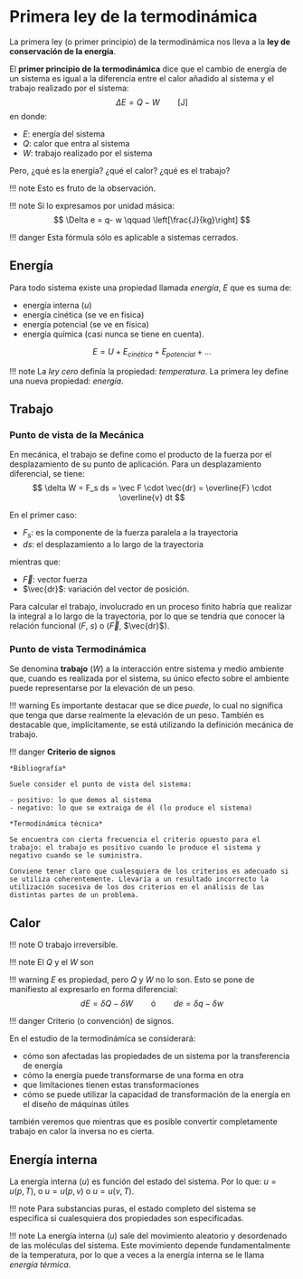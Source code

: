# Primera ley de la termodinámica
La primera ley (o primer principio) de la termodinámica nos lleva a la **ley de conservación de la energía**.

El **primer principio de la termodinámica** dice que el cambio de energía de un sistema es igual a la diferencia entre el calor añadido al sistema y el trabajo realizado por el sistema:
$$
\Delta E = Q-W \qquad \text{[J]}
$$
en donde:

- $E$: energía del sistema
- $Q$: calor que entra al sistema
- $W$: trabajo realizado por el sistema

Pero, ¿qué es la energía? ¿qué el calor? ¿qué es el trabajo?

!!! note
    Esto es fruto de la observación.

!!! note
    Si lo expresamos por unidad másica:
    $$
    \Delta e = q- w \qquad \left[\frac{J}{kg}\right]
    $$

!!! danger
    Esta fórmula sólo es aplicable a sistemas cerrados.

## Energía
Para todo sistema existe una propiedad llamada *energía*, $E$ que es suma de:

- energía interna ($u$)
- energía cinética (se ve en física)
- energía potencial (se ve en física)
- energía química (casi nunca se tiene en cuenta).

$$
E = U +  E_{cinética} + E_{potencial} + ...
$$


!!! note
    La *ley cero* definía la propiedad: *temperatura*. La primera ley define una nueva propiedad: *energía*.

## Trabajo
### Punto de vista de la Mecánica
En mecánica, el trabajo se define como el producto de la fuerza por el desplazamiento de su punto de aplicación. Para un desplazamiento diferencial, se tiene:
$$
\delta W = F_s ds = \vec F \cdot \vec{dr} = \overline{F} \cdot \overline{v} dt
$$

En el primer caso:
- $F_s$: es la componente de la fuerza paralela a la trayectoria
- $ds$: el desplazamiento a lo largo de la trayectoria

mientras que:
- $\vec{F}$: vector fuerza
- $\vec{dr}$: variación del vector de posición.

Para calcular el trabajo, involucrado en un proceso finito habría que realizar la integral a lo largo de la trayectoria, por lo que se tendría que conocer la relación funcional ($F$, $s$) o ($\vec{F}$, $\vec{dr}$).
### Punto de vista Termodinámica
Se denomina **trabajo** ($W$) a la interacción entre sistema y medio ambiente que, cuando es realizada por el sistema, su único efecto sobre el ambiente puede representarse por la elevación de un peso.

!!! warning
    Es importante destacar que se dice *puede*, lo cual no significa que tenga que darse realmente la elevación de un peso. También es destacable que, implícitamente, se está utilizando la definición mecánica de trabajo.

!!! danger
    **Criterio de signos**

    *Bibliografía*

    Suele consider el punto de vista del sistema:

    - positivo: lo que demos al sistema
    - negativo: lo que se extraiga de él (lo produce el sistema)

    *Termodinámica técnica*

    Se encuentra con cierta frecuencia el criterio opuesto para el trabajo: el trabajo es positivo cuando lo produce el sistema y negativo cuando se le suministra.

    Conviene tener claro que cualesquiera de los criterios es adecuado si se utiliza coherentemente. Llevaría a un resultado incorrecto la utilización sucesiva de los dos criterios en el análisis de las distintas partes de un problema.

## Calor

!!! note
    O trabajo irreversible.


!!! note
    El $Q$ y el $W$ son

!!! warning
    $E$ es propiedad, pero $Q$ y $W$ no lo son. Esto se pone de manifiesto al expresarlo en forma diferencial:
    $$
    dE = \delta Q - \delta W \qquad \text{ó} \qquad de = \delta q - \delta w
    $$

!!! danger
    Criterio (o convención) de signos.

En el estudio de la termodinámíca se considerará:

- cómo son afectadas las propiedades de un sistema por la transferencia de energía
- cómo la energía puede transformarse de una forma en otra
- que limítaciones tienen estas transformaciones
- cómo se puede utilizar la capacidad de transformación de la energía en el diseño de máquinas útiles

también veremos que mientras que es posible convertir completamente trabajo en calor la inversa no es cierta.

## Energía interna
La energía interna ($u$) es función del estado del sistema. Por lo que: $u = u (p, T)$, o $u = u (p, v)$ o $u = u(v,T)$.

!!! note
    Para substancias puras, el estado completo del sistema se especifica si cualesquiera dos propiedades son especificadas.

!!! note
    La energía interna ($u$) sale del movimiento aleatorio y desordenado de las moléculas del sistema. Este movimiento depende fundamentalmente de la temperatura, por lo que a veces a la energía interna se le llama *energía térmica*.
